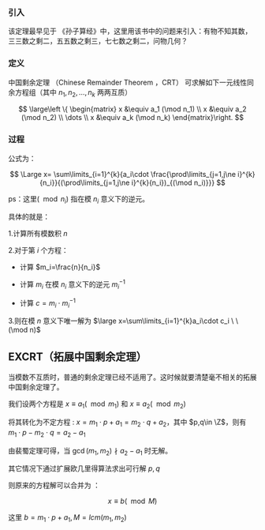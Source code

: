 ### 引入

该定理最早见于 《孙子算经》中，这里用该书中的问题来引入：有物不知其数，三三数之剩二，五五数之剩三，七七数之剩二，问物几何？

### 定义

中国剩余定理 （Chinese Remainder Theorem ，CRT） 可求解如下一元线性同余方程组（其中 $n_1,n_2,\dots,n_k$ 两两互质）

$$
\large\left \{ \begin{matrix}
x &\equiv a_1 (\mod n_1)
\\ 
x &\equiv a_2 (\mod n_2)
\\
\dots
\\
x &\equiv a_k (\mod n_k) 
\end{matrix}\right.
$$

### 过程

公式为：

$$
\Large x= \sum\limits_{i=1}^{k}{a_i\cdot \frac{\prod\limits_{j=1,j\ne i}^{k}{n_i}}{(\prod\limits_{j=1,j\ne i}^{k}{n_i})_{(\mod n_i)}}}
$$

ps：这里$(\mod n_i)$ 指在模 $n_i$ 意义下的逆元。

具体的就是：

1.计算所有模数积 $n$

2.对于第 $i$ 个方程：

- 计算 $m_i=\frac{n}{n_i}$

- 计算 $m_i$ 在模 $n_i$ 意义下的逆元 $m_i^{-1}$

- 计算 $c=m_i\cdot m_i^{-1}$

3.则在模 $n$ 意义下唯一解为 $\large x=\sum\limits_{i=1}^{k}a_i\cdot c_i \ \ (\mod n)$



## EXCRT（拓展中国剩余定理）

当模数不互质时，普通的剩余定理已经不适用了。这时候就要清楚毫不相关的拓展中国剩余定理了。

我们设两个方程是 $x\equiv a_1 (\mod m_1)$ 和 $x\equiv a_2(\mod m_2)$

将其转化为不定方程 :
$x=m_1\cdot p + a_1=m_2\cdot q + a_2$，其中 $p,q\in \Z$，则有 $m_1\cdot p - m_2\cdot q = a_2-a_1$

由裴蜀定理可得，当 $\gcd(m_1,m_2) \nmid a_2-a_1$ 时无解。

其它情况下通过扩展欧几里得算法求出可行解 $p,q$

则原来的方程解可以合并为 ：

$$x \equiv b (\mod M)$$

这里 $b=m_1\cdot p + a_1,M=lcm(m_1,m_2)$